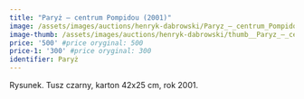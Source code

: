 ```yaml
---
title: "Paryż – centrum Pompidou (2001)"
image: /assets/images/auctions/henryk-dabrowski/Paryz_–_centrum_Pompidou_(2001).jpg
image-thumb: /assets/images/auctions/henryk-dabrowski/thumb__Paryz_–_centrum_Pompidou_(2001).jpg
price: '500' #price oryginal: 500
price-1: '300' #price oryginal: 300
identifier: Paryż
---
```


Rysunek. Tusz czarny, karton 42x25 cm, rok 2001.